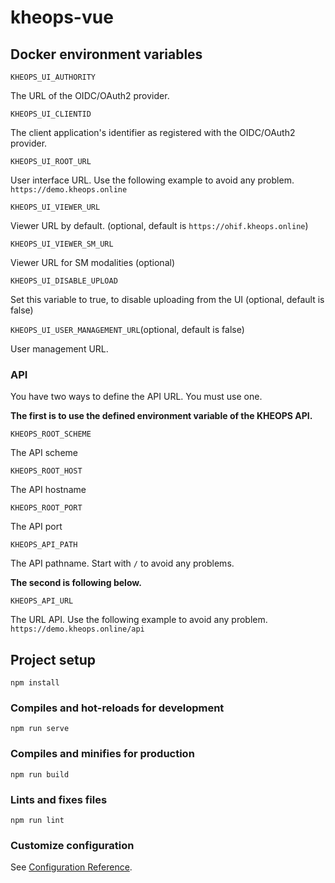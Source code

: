 # kheops-vue

## Docker environment variables

`KHEOPS_UI_AUTHORITY`

The URL of the OIDC/OAuth2 provider.

`KHEOPS_UI_CLIENTID`

The client application's identifier as registered with the OIDC/OAuth2 provider.

`KHEOPS_UI_ROOT_URL`

User interface URL. Use the following example to avoid any problem. `https://demo.kheops.online`

`KHEOPS_UI_VIEWER_URL`

Viewer URL by default. (optional, default is `https://ohif.kheops.online`)

`KHEOPS_UI_VIEWER_SM_URL`

Viewer URL for SM modalities (optional)

`KHEOPS_UI_DISABLE_UPLOAD`

Set this variable to true, to disable uploading from the UI (optional, default is false)

`KHEOPS_UI_USER_MANAGEMENT_URL`(optional, default is false)

User management URL.

### API

You have two ways to define the API URL. You must use one.

**The first is to use the defined environment variable of the KHEOPS API.**

`KHEOPS_ROOT_SCHEME`

The API scheme

`KHEOPS_ROOT_HOST`

The API hostname

`KHEOPS_ROOT_PORT`

The API port

`KHEOPS_API_PATH`

The API pathname. Start with `/` to avoid any problems.

**The second is following below.**

`KHEOPS_API_URL`

The URL API. Use the following example to avoid any problem. `https://demo.kheops.online/api`

## Project setup
```
npm install
```

### Compiles and hot-reloads for development
```
npm run serve
```

### Compiles and minifies for production
```
npm run build
```

### Lints and fixes files
```
npm run lint
```

### Customize configuration
See [Configuration Reference](https://cli.vuejs.org/config/).

